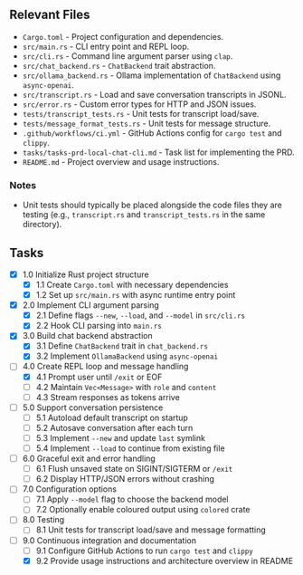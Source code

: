 ## Relevant Files

- `Cargo.toml` - Project configuration and dependencies.
- `src/main.rs` - CLI entry point and REPL loop.
- `src/cli.rs` - Command line argument parser using `clap`.
- `src/chat_backend.rs` - `ChatBackend` trait abstraction.
- `src/ollama_backend.rs` - Ollama implementation of `ChatBackend` using `async-openai`.
- `src/transcript.rs` - Load and save conversation transcripts in JSONL.
- `src/error.rs` - Custom error types for HTTP and JSON issues.
- `tests/transcript_tests.rs` - Unit tests for transcript load/save.
- `tests/message_format_tests.rs` - Unit tests for message structure.
- `.github/workflows/ci.yml` - GitHub Actions config for `cargo test` and `clippy`.
- `tasks/tasks-prd-local-chat-cli.md` - Task list for implementing the PRD.
- `README.md` - Project overview and usage instructions.

### Notes

- Unit tests should typically be placed alongside the code files they are testing (e.g., `transcript.rs` and `transcript_tests.rs` in the same directory).

## Tasks

- [x] 1.0 Initialize Rust project structure
  - [x] 1.1 Create `Cargo.toml` with necessary dependencies
  - [x] 1.2 Set up `src/main.rs` with async runtime entry point
- [x] 2.0 Implement CLI argument parsing
  - [x] 2.1 Define flags `--new`, `--load`, and `--model` in `src/cli.rs`
  - [x] 2.2 Hook CLI parsing into `main.rs`
- [x] 3.0 Build chat backend abstraction
  - [x] 3.1 Define `ChatBackend` trait in `chat_backend.rs`
  - [x] 3.2 Implement `OllamaBackend` using `async-openai`
- [ ] 4.0 Create REPL loop and message handling
  - [x] 4.1 Prompt user until `/exit` or EOF
  - [ ] 4.2 Maintain `Vec<Message>` with `role` and `content`
  - [ ] 4.3 Stream responses as tokens arrive
- [ ] 5.0 Support conversation persistence
  - [ ] 5.1 Autoload default transcript on startup
  - [ ] 5.2 Autosave conversation after each turn
  - [ ] 5.3 Implement `--new` and update `last` symlink
  - [ ] 5.4 Implement `--load` to continue from existing file
- [ ] 6.0 Graceful exit and error handling
  - [ ] 6.1 Flush unsaved state on SIGINT/SIGTERM or `/exit`
  - [ ] 6.2 Display HTTP/JSON errors without crashing
- [ ] 7.0 Configuration options
  - [ ] 7.1 Apply `--model` flag to choose the backend model
  - [ ] 7.2 Optionally enable coloured output using `colored` crate
- [ ] 8.0 Testing
  - [ ] 8.1 Unit tests for transcript load/save and message formatting
- [ ] 9.0 Continuous integration and documentation
  - [ ] 9.1 Configure GitHub Actions to run `cargo test` and `clippy`
  - [x] 9.2 Provide usage instructions and architecture overview in README
